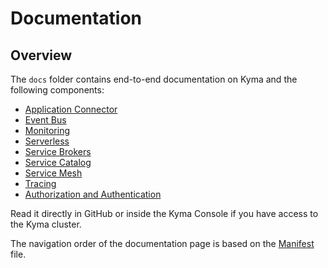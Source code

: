 # Documentation

## Overview

The `docs` folder contains end-to-end documentation on Kyma and the following components:

* [Application Connector](application-connector/docs/)
* [Event Bus](event-bus/docs/)
* [Monitoring](monitoring/docs/)
* [Serverless](serverless/docs/)
* [Service Brokers](service-brokers/docs/)
* [Service Catalog](service-catalog/docs/)
* [Service Mesh](service-mesh/docs/)
* [Tracing](tracing/docs/)
* [Authorization and Authentication](authorization-and-authentication/docs/)

Read it directly in GitHub or inside the Kyma Console if you have access to the Kyma cluster.

The navigation order of the documentation page is based on the [Manifest](manifest.yaml) file.
